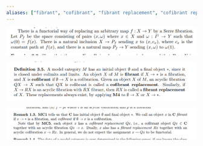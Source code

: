 ```yaml
---
aliases: ["fibrant", "cofibrant", "fibrant replacement", "cofibrant replacement", "fibrant objects", "cofibrant object"]
---
```


![Fibrant replacement in Top](attachments/Pasted%20image%2020210505014408.png)

![](attachments/Pasted%20image%2020210505015547.png)

![](attachments/Pasted%20image%2020210516135303.png)